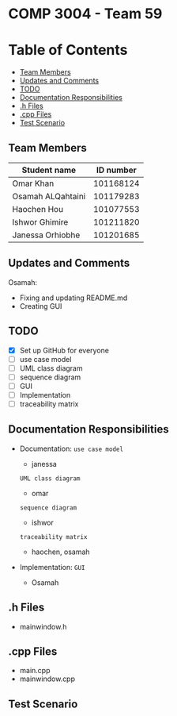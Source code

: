 # COMP 3004 - Team 59
# Table of Contents 
- [Team Members](#Team-Members) 
- [Updates and Comments](#Updates-and-Comments) 
- [TODO](#TO-DO) 
- [Documentation Responsibilities](#Documentation-responsibilities) 
- [.h Files](#h-Files) 
- [.cpp Files](#cpp-Files) 
- [Test Scenario](#Test-Scenario) 
## <a name = "Team-Members" ></a>Team Members
| Student name  | ID number |
| ------------- | ------------- |
| Omar Khan  | 101168124  |
| Osamah ALQahtaini | 101179283  |
| Haochen Hou  | 101077553  |
| Ishwor Ghimire  | 101211820 | 
| Janessa Orhiobhe  | 101201685  |

## <a name = "Updates-and-Comments" ></a>Updates and Comments
Osamah:
  - Fixing and updating README.md
  - Creating GUI

## <a name = "TO-DO" ></a> TODO
* [x] Set up GitHub for everyone
* [ ] use case model
* [ ] UML class diagram
* [ ] sequence diagram
* [ ] GUI
* [ ] Implementation
* [ ] traceability matrix

## <a name = "Documentation-responsibilities" ></a>Documentation Responsibilities
- Documentation:
  `use case model`
    - janessa

  `UML class diagram`
    - omar

  `sequence diagram`
    - ishwor

  `traceability matrix` 
    - haochen, osamah
- Implementation:
  `GUI`
    - Osamah

## <a name = "h-Files" ></a>.h Files
 - mainwindow.h

## <a name = "cpp-Files" ></a>.cpp Files
 - main.cpp
 - mainwindow.cpp

## <a name = "Test-Scenario" ></a>Test Scenario
